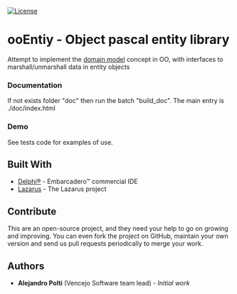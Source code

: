 [![License](https://img.shields.io/badge/License-BSD%203--Clause-blue.svg)](https://opensource.org/licenses/BSD-3-Clause)

# ooEntiy - Object pascal entity library
Attempt to implement the [domain model](https://en.wikipedia.org/wiki/Domain_model) concept in OO, with interfaces to marshall/unmarshall data in entity objects

### Documentation
If not exists folder "doc" then run the batch "build_doc". The main entry is ./doc/index.html

### Demo
See tests code for examples of use.

## Built With
* [Delphi&reg;](https://www.embarcadero.com/products/rad-studio) - Embarcadero&trade; commercial IDE
* [Lazarus](https://www.lazarus-ide.org/) - The Lazarus project

## Contribute
This are an open-source project, and they need your help to go on growing and improving.
You can even fork the project on GitHub, maintain your own version and send us pull requests periodically to merge your work.

## Authors
* **Alejandro Polti** (Vencejo Software team lead) - *Initial work*